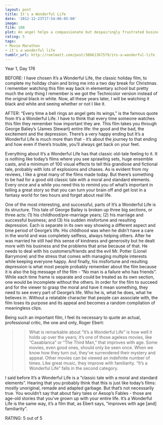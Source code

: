 ```yaml
---
layout: post
title: It's a Wonderful Life
date: '2012-12-23T17:54:06-05:00'
image: 
film: 180
plot: An angel helps a compassionate but despairingly frustrated businessman by showing what life would have been like if he never existed.
rating: 5
tags:
- Movie Marathon
- it's a wonderful life
tumblr_url: http://reelmatt.com/post/38661367579/its-a-wonderful-life
---
```


Year 1, Day 176

BEFORE: I have chosen It’s a Wonderful Life, the classic holiday film, to complete my holiday chain and bring me into a two day break for Christmas. I remember watching this film way back in elementary school but pretty much the only thing I remember is we got the Technicolor version instead of the original black in white. Now, all these years later, I will be watching it black and white and seeing whether or not I like it.

AFTER: “Every time a bell rings an angel gets its wings,” is the famous quote from It’s a Wonderful Life. I have to think that every time someone watches this film they remember how important they are. This film takes you through George Baliey’s (James Stewart) entire life: the good and the bad, the excitement and the depression. There’s a very happy ending but It’s a Wonderful Life is much more than that - it’s about the journey to that ending and how even if there’s trouble, you’ll always get back on your feet.

Everything about It’s a Wonderful Life has that classic old-tale feeling to it. It is nothing like today’s films where you see sprawling sets, huge ensemble casts, and a minimum of 100 visual effects to tell this grandiose and fictional tale, probably with lots of explosions and chases. As is evident from my reviews, I like a great many of the films made today. But there’s something to be had for a good old classic tale with a moral and standard elements. Every once and a while you need this to remind you of what’s important in telling a great story so that you can turn your brain off and get lost in a fantasy world for two hours and forget about real life.

One of the most interesting, and successful, parts of It’s a Wonderful Life is its structure. This tale of George Bailey is broken up three big sections, or three acts: (1) his childhood/pre-marriage years; (2) his marriage and successful business; and (3) his sudden misfortune and resulting depression. Each is separate in its own way showing a different aspect and time period of George’s life. His childhood was when he didn’t have a care in the world and was completely selfless, always helping others. After he was married he still had this sense of kindness and generosity but he dealt more with his business and the problems that arise because of that. He needs to deal with his customers/friends and the evil Mr. Potter (Lionel Barrymore) and the stress that comes with managing multiple interests while keeping everyone happy. And finally, his misfortune and resulting depression is what most people probably remember about the film because it is also the big message of the film - “No man is a failure who has friends”. While each time frame is separate and could be treated as its own section, one would be incomplete without the others. In order for the film to succeed and for the viewer to grasp the moral and have it mean something, they need to see every part of George’s life. Who he is, what he does, what he believes in. Without a relatable character that people can associate with, the film loses its purpose and its appeal and becomes a random compilation of meaningless clips.

Being such an important film, I feel its necessary to quote an actual, professional critic, the one and only, Roger Ebert:

>>What is remarkable about “It’s a Wonderful Life” is how well it holds up over the years; it’s one of those ageless movies, like “Casablanca” or “The Third Man,” that improves with age. Some movies, even good ones, should only be seen once. When we know how they turn out, they’ve surrendered their mystery and appeal. Other movies can be viewed an indefinite number of times. Like great music, they improve with familiarity. “It’s a Wonderful Life” falls in the second category.

I said before It’s a Wonderful Life is a “classic tale with a moral and standard elements”. Hearing that you probably think that this is just like today’s films: mostly unoriginal, remade and adapted garbage. But that’s not necessarily true. You wouldn’t say that about fairy tales or Aesop’s Fables - those are age-old stories that you’ve grown up with your entire life. It’s a Wonderful Life is the same way, it’s a film that, as Ebert says, “improves with age [and] familiarity”.

RATING: 5 out of 5
